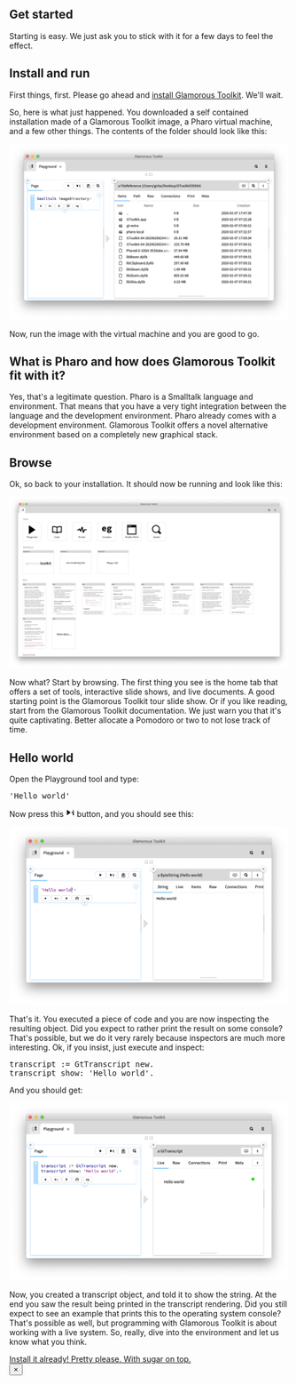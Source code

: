 <!-- ---
layout: submenu
title: Getting started
permalink: /doc/
order: 2
submenuitems:
   - title: Get started
     permalink: /doc/start/
   - title: How to use GT for software analysis
     permalink: /design/software-analysis/
--- -->

<section id="components">
  <div class="container">
    <div class="row">
      <div class="col-lg-8 offset-lg-2">
        <div class="jumbotron">
          <h1>Get started</h1>
          <p class="lead">Starting is easy. We just ask you to stick with it for a few days to feel the effect.</p>
        </div>
      </div>
    </div>
    <div class="row">
      <div class="col-lg-8 offset-lg-2">
        <h2>Install and run</h2>
        <p>
          First things, first. Please go ahead and <a href="/install" class="btn btn-lg btn-default">install Glamorous Toolkit</a>. We'll wait.
        </p>
        <p>
          So, here is what just happened. You downloaded a self contained installation made of a Glamorous Toolkit image, a Pharo virtual machine, and a few other things. The contents of the folder should look like this:
        </p>
        <p>
          <img src="/assets/pictures/gtr-distribution-contents.png"/>
        </p>
        <p>
          Now, run the image with the virtual machine and you are good to go.
        </p>
        <h2>What is Pharo and how does Glamorous Toolkit fit with it?</h2>
        <p>
          Yes, that's a legitimate question. Pharo is a Smalltalk language and environment. That means that you have a very tight integration between the language and the development environment. Pharo already comes with a development environment. Glamorous Toolkit offers a novel alternative environment based on a completely new graphical stack.
        </p>
        <h2>Browse</h2>
        <p>
          Ok, so back to your installation. It should now be running and look like this:
        </p>
        <p>
          <img src="/assets/pictures/gtr-home.png"/>
        </p>
        <p>
          Now what? Start by browsing. The first thing you see is the home tab that offers a set of tools, interactive slide shows, and live documents. A good starting point is the Glamorous Toolkit tour slide show. Or if you like reading, start from the Glamorous Toolkit documentation. We just warn you that it's quite captivating. Better allocate a Pomodoro or two to not lose track of time.
        </p>
        <h2>Hello world</h2>
        <p>
          Open the Playground tool and type:
        </p>
        <pre>'Hello world'</pre>
        <p>
          Now press this <img src="/assets/pictures/gt-playinspect.png"/> button, and you should see this:
        </p>
        <p>
          <img src="/assets/pictures/gtr-hello-world-inspector.png"/>
        </p>
        <p>
          That's it. You executed a piece of code and you are now inspecting the resulting object. Did you expect to rather print the result on some console?  That's possible, but we do it very rarely because inspectors are much more interesting. Ok, if you insist, just execute and inspect:
        </p>
        <pre>transcript := GtTranscript new.
transcript show: 'Hello world'.</pre>
        <p>
          And you should get:
        </p>
        <p>
          <img src="/assets/pictures/gtr-hello-world-transcript.png"/>
        </p>
        <p>
          Now, you created a transcript object, and told it to show the string. At the end you saw the result being printed in the transcript rendering. Did you still expect to see an example that prints this to the operating system console? That's possible as well, but programming with Glamorous Toolkit is about working with a live system. So, really, dive into the environment and let us know what you think.
        </p>
      </div>
    </div>
    <div class="row vspace">
      <div class="col-lg-6  offset-lg-3">
          <a href="/install" class="download-all-button btn btn-block btn-lg btn-margin btn-default">
            Install it already! Pretty please. With sugar on top.
          </a>
      </div>
    </div>
  </div>

  <div class="modal fade" id="expandedModal" tabindex="-1" role="dialog" aria-labelledby="galleryModalCenterTitle" aria-hidden="true">
    <div class="modal-dialog modal-dialog-centered modal-lg" role="document">
      <div class="modal-content">
        <div class="modal-header">
          <button type="button" class="close" data-dismiss="modal" aria-label="Close">
          <span aria-hidden="true">&times;</span>
          </button>
        </div>
        <div class="modal-body">
        </div>
        <div class="modal-footer">
          <div class="caption">
            <p></p>
          </div>
        </div>
      </div>
    </div>
  </div>

</section>